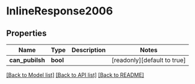 # InlineResponse2006

## Properties

Name | Type | Description | Notes
------------ | ------------- | ------------- | -------------
**can_pubilsh** | **bool** |  | [readonly][default to true]

[[Back to Model list]](../README.md#documentation-for-models) [[Back to API list]](../README.md#documentation-for-api-endpoints) [[Back to README]](../README.md)


